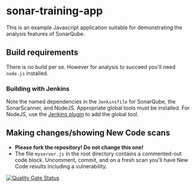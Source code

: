 # sonar-training-app

This is an example Javascript application suitable for demonstrating the analysis features of SonarQube.

## Build requirements
There is no build per se. However for analysis to succeed you'll need `node.js` installed.

### Building with Jenkins
Note the named dependencies in the `Jenkinsfile` for SonarQube, the SonarScanner, and NodeJS. Appropriate global tools must be installed. For NodeJS, use the [Jenkins plugin](https://plugins.jenkins.io/nodejs/) to add the global tool.

## Making changes/showing New Code scans
* __Please fork the repository! Do not change this one!__
* The file `myserver.js` in the root directory contains a commented-out code block. Uncomment, commit, and on a fresh scan you'll have New Code results including a vulnerability.

[![Quality Gate Status](https://sycolatest.eu.ngrok.io/api/project_badges/measure?project=github-actions-sonar-training-app&metric=alert_status&token=sqb_9852c36b0bef680eb1439c599a081b7b3e9e7bdb)](https://sycolatest.eu.ngrok.io/dashboard?id=github-actions-sonar-training-app)

